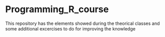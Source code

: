 # Programming_R_course
This repository has the elements showed during the theorical classes and some additional excercises to do for improving the knowledge 

